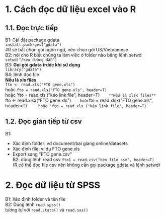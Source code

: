 # 1. Cách đọc dữ liệu excel vào R
## 1.1. Đọc trực tiếp
B1: Cài đặt package gdata    
    `install.packages("gdata")`   
#R sẽ bắt chọn gói ngôn ngữ, nên chọn gói US/Vietnamese   
B2: nói cho R biết chúng ta làm việc ở folder nào bằng lệnh setwd    
`setwd("/kéo đường dẫn")`    
B3:
**Gọi gói gdata trước khi sử dụng**    
`library("gdata")`    
B4: lệnh đọc file     
**Nếu là xls files**    
`fto <- read.xls("FTO gene.xls")`    
hoặc `fto = read.xls("FTO gene.xls", header=T)`    
hoặc 'fto = read.xls ("kéo link file", header=T)`    
**Nếu là xlsx files**    
`fto <- read.xlsx("FTO gene.xls")`    
hoặc `fto = read.xlsx("FTO gene.xls", header=T)`    
hoặc 'fto = read.xls ("kéo link file", header=T)`

## 1.2. Đọc gián tiếp từ csv    
B1:    
- Xác định folder: vd document/bai giang online/datasets
- Xác định file: ví dụ FTO gene.xls    
- Export sang "FTO gene.csv"    
B2: dùng lệnh read csv
`fto1 = read.csv("kéo file csv", header=T)`    
(R có thể đọc file csv nên không cần gọi package gdata và lệnh setwd)

# 2. Đọc dữ liệu từ SPSS    
B1: Xác định folder và tên file    
B2: Dùng lệnh `read.spss()`    
tương tự với `read.stata()` và `read.sas()`
